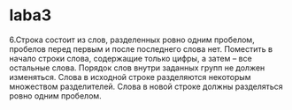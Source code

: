 # laba3
 6.Строка состоит из слов, разделенных ровно одним пробелом, пробелов перед первым и после последнего слова нет.
 Поместить в начало строки слова, содержащие только цифры, а затем – все остальные слова.
 Порядок слов внутри заданных групп не должен изменяться.
 Слова в исходной строке разделяются некоторым множеством разделителей.
 Слова в новой строке должны разделяться ровно одним пробелом.
